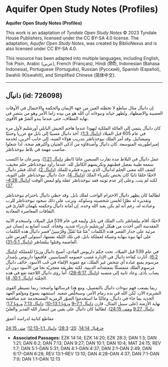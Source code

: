 # Aquifer Open Study Notes (Profiles)

**Aquifer Open Study Notes (Profiles)**

This work is an adaptation of *Tyndale Open Study Notes* © 2023 Tyndale House Publishers, licensed under the CC BY\-SA 4\.0 license. The adaptation, *Aquifer Open Study Notes*, was created by BiblioNexus and is also licensed under CC BY\-SA 4\.0\.

This resource has been adapted into multiple languages, including English, Tok Pisin, Arabic (عربي), French (Français), Hindi (हिंदी), Indonesian (Bahasa Indonesia), Portuguese (Português), Russian (Русский), Spanish (Español), Swahili (Kiswahili), and Simplified Chinese (简体中文).



--------------------------------

## دانيآل (id: 726098)

إن دانيآل مثال ساطع لا تخطئه العين من جهة الإيمان والحكمة والاحتمال في الأوقات العصيبة والاضطهاد. وتُظهر حياته ونبوءاته أن الله هو من بيده زاما الأمر وهو من ينتصر في نهاية المطاف، حتى عندما يبدو الشرّ هو الأقوى.

كان دانيآل ينتمي إلى العائلة الملكية ليهوذا عندما هاجم الجيش البابلي أورشليم لأول مرة في عام 605 قبل الميلاد ([دانيآل 1:3](https://ref.ly/Dan1:3)). أخذ دانيآل مسبيًا إلى بابل مع عزريا وحننيّا وميشائيل. وقد أمر الملك نبوخذناصّر بتدريب هؤلاء الفتية، إلى جانب آخرين، لخدمة إمبراطوريته المتوسعة. كان دانيآل وأصدقاؤه من أذكى الفتيان وأكثرهم صحة، لذا شغلوا مناصب مهمة في بلاط نبوخذناصّر.

عمل دانيآل في البلاط مدة تقارب السبعين عامًا (انظر [دانيآل 1:21](https://ref.ly/Dan1:21)). وسرعان ما اكتسب سمعة طيبة بفضل فطنتهم وتكريسهم الكامل لله. عندما راود نبوخذناصّر حلم مخيف، كشف الله معنى الحلم لدانيآل، الذي بدوره فسّره للملك ([دانيآل 2](https://ref.ly/Dan2:1-Dan2:49)). كذلك فسّر دانيآل لاحقًا حلمًا ثانيًا كان يختص بكبرياء الملك ([دانيآل 4](https://ref.ly/Dan4:1-Dan4:37)). حثّ دانيآل نبوخذناصّر على التوبة، لكنه لم يتب. وعلى إثر عدم توبته فقد نبوخذناصّر عقله ولو لبعض الوقت ([دانيآل 4:28–37](https://ref.ly/Dan4:28-Dan4:37)).

لطالما كان يظهر دانيآل الاحترام الواجب لملك بابل. وقد حظي دانيآل باحترام نبوخذناصّر وتقديره له نظرًا لحُسن شخصيته وسلوكه. وترتب على ذلك سجود نبوخذناصّر للرب وعبادته له، رغم أنه لم يكن يعبد الله وحده. إن أمانة دانيآل وحكمته يلهمان القارئ في الثقافات المعاصرة المعادية.

لاحقًا، أقام بيلشاصّر نائب الملك في بابل وليمة في عام 539 قبل الميلاد، واستخدم الآنية المقدسة التي أخذت من هيكل أورشليم بازدراء شديد. وفجأة، كتبت أصابع يد إنسان غير مرئية على جدار القصر هذه الكلمات "مَنَا مَنَا تَقَيْلُ وَفَرْسِينُ"فسر دانيآل هذه الكلمات على أنها نبوة بنهاية وشيكة لمملكة بابل. في تلك الليلة نفسها، استولى الفرس على العاصمة وقتلوا بيلشاصّر ([دانيآل 5:1–31](https://ref.ly/Dan5:1-Dan5:31)).

في عام 539 قبل الميلاد، تحت حكم داريوس المادي، أصبح دانيآل وزيرًا للمملكة ([دانيآل 6:2](https://ref.ly/Dan6:2)). أثارت كفاءة دانيآل في الإدارة غضب خصومه السياسيين. فأقنعوا داريوس بإصدار مرسوم يمنع عبادة أي شخص غير الملك، مع عقوبة الإلقاء في جُب الأسود. خالف دانيآل مرسوم الملك متمسكًا بمعتقداته الدينية، لكنه بطريقة معجزيّة نجا من الأسود دون أن يصاب بأذى. وعاد ثانية إلى منصبه ([دانيآل 6:17–28](https://ref.ly/Dan6:17-Dan6:28)). أما رؤى دانيآل اللاحقة تقع في هذه الحِقْبَة ([دانيآل 10:1،](https://ref.ly/Dan10:1) [4](https://ref.ly/Dan10:4)).

ربما يصعب فهم نبوءات دانيآل بالتفصيل، ومع هذا فرسالتها واضحة: ربما تسيطر القوى الشريرة الآن، لكن الله في يده زمام الأمر، وسيخلّص شعبه. استشهد يسوع ومؤلفو العهد الجديد بما جاء في دانيآل، وغالبًا ما استخدموا الصوّر الرمزية المستخدمة عند مناقشة نهاية الأزمنة (على سبيل المثال، قارن [دانيآل 7:1–9](https://ref.ly/Dan7:1-Dan7:9) و[رؤيا 13:1–10](https://ref.ly/Rev13:1-Rev13:10)؛ [دانيآل 7:13](https://ref.ly/Dan7:13) و[رؤيا 1:7](https://ref.ly/Rev1:7)؛ [دانيآل 9:27](https://ref.ly/Dan9:27) و[متى 24:15](https://ref.ly/Matt24:15)). لطالما كان دانيآل على يقين من انتصار الله القدير والعليّ.

مقاطع كتابية لدراسة أعمق

[حزقيال 14:14](https://ref.ly/Ezek14:14)، [20](https://ref.ly/Ezek14:20)؛ [28:3](https://ref.ly/Ezek28:3)؛ [دانيال 1:1–12:13](https://ref.ly/Dan1:1-Dan12:13)؛ [متى 24:15](https://ref.ly/Matt24:15)

* **Associated Passages:** EZK 14:14; EZK 14:20; EZK 28:3; DAN 1:3; DAN 1:21; DAN 6:2; DAN 7:13; DAN 9:27; DAN 10:1; DAN 10:4; MAT 24:15; REV 1:7; DAN 5:1–DAN 5:31; DAN 4:1–DAN 4:37; DAN 2:1–DAN 2:49; DAN 6:17–DAN 6:28; REV 13:1–REV 13:10; DAN 4:28–DAN 4:37; DAN 7:1–DAN 7:9; DAN 1:1–DAN 12:13

